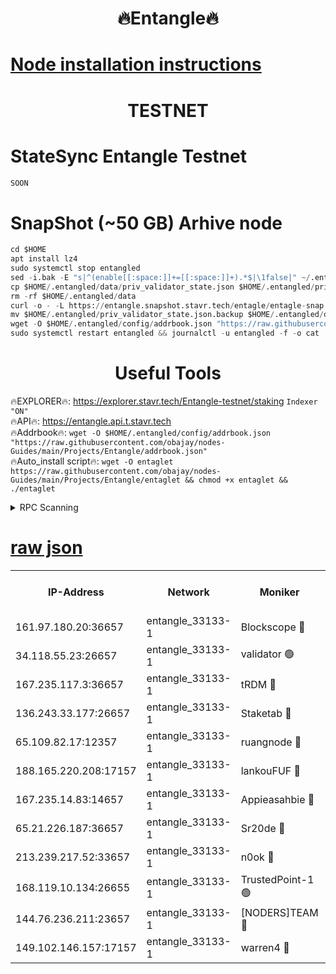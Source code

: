 <h1 align="center"> 🔥Entangle🔥</h1>

[Node installation instructions](https://github.com/obajay/nodes-Guides/tree/main/Projects/Entangle)
=

<h1 align="center"> TESTNET</h1>

# StateSync Entangle Testnet
```python
SOON
```
# SnapShot (~50 GB) Arhive node
```python
cd $HOME
apt install lz4
sudo systemctl stop entangled
sed -i.bak -E "s|^(enable[[:space:]]+=[[:space:]]+).*$|\1false|" ~/.entangled/config/config.toml
cp $HOME/.entangled/data/priv_validator_state.json $HOME/.entangled/priv_validator_state.json.backup
rm -rf $HOME/.entangled/data
curl -o - -L https://entangle.snapshot.stavr.tech/entagle/entagle-snap.tar.lz4 | lz4 -c -d - | tar -x -C $HOME/.entangled --strip-components 2
mv $HOME/.entangled/priv_validator_state.json.backup $HOME/.entangled/data/priv_validator_state.json
wget -O $HOME/.entangled/config/addrbook.json "https://raw.githubusercontent.com/obajay/nodes-Guides/main/Projects/Entangle/addrbook.json"
sudo systemctl restart entangled && journalctl -u entangled -f -o cat
```
 <h1 align="center"> Useful Tools</h1>
 
🔥EXPLORER🔥: https://explorer.stavr.tech/Entangle-testnet/staking        `Indexer "ON"` \
🔥API🔥:      https://entangle.api.t.stavr.tech \
🔥Addrbook🔥: ```wget -O $HOME/.entangled/config/addrbook.json "https://raw.githubusercontent.com/obajay/nodes-Guides/main/Projects/Entangle/addrbook.json"``` \
🔥Auto_install script🔥:  `wget -O entaglet https://raw.githubusercontent.com/obajay/nodes-Guides/main/Projects/Entangle/entaglet && chmod +x entaglet && ./entaglet`


<details>
<summary>RPC Scanning</summary>

<h2 align="center"> We scan nodes in real time every 4 hours. And we provide the final result of RPC endpoints.
We cannot influence the operation of these nodes in any way. </h2>


```python
If Voting Power is higher than 0 --> then the Node is a validator of the network and may be subject to attack and be a potential threat to the chain.
```
```python
We marked such validators with a red symbol
```

</details>

[raw json](https://rpc-check.entangt.stavr.tech/entangt/rpc-entangt-result.json)
=


<table><tr><th>IP-Address</th><th>Network</th><th>Moniker</th><th>Latest Block Height</th><th>Earliest Block Height</th><th>Catching Up</th><th>Tx Index</th><th>Voting Power</th><th>Scan Time</th></tr><tr><td>161.97.180.20:36657</td><td>entangle_33133-1</td><td>Blockscope 🔴</td><td>2347707</td><td>1</td><td>False</td><td>off</td><td>291059846222994</td><td>2024-02-25T01:46:08.925239280UTC</td></tr><tr><td>34.118.55.23:26657</td><td>entangle_33133-1</td><td>validator 🟢</td><td>2347707</td><td>1</td><td>False</td><td>on</td><td>0</td><td>2024-02-25T01:46:09.766638193UTC</td></tr><tr><td>167.235.117.3:36657</td><td>entangle_33133-1</td><td>tRDM 🔴</td><td>2347712</td><td>1</td><td>False</td><td>on</td><td>199411911010478</td><td>2024-02-25T01:46:34.522157130UTC</td></tr><tr><td>136.243.33.177:26657</td><td>entangle_33133-1</td><td>Staketab 🔴</td><td>2347710</td><td>660001</td><td>False</td><td>on</td><td>156667930828011</td><td>2024-02-25T01:46:23.323529561UTC</td></tr><tr><td>65.109.82.17:12357</td><td>entangle_33133-1</td><td>ruangnode 🔴</td><td>2347707</td><td>1312001</td><td>False</td><td>off</td><td>524530845098974</td><td>2024-02-25T01:46:09.361343308UTC</td></tr><tr><td>188.165.220.208:17157</td><td>entangle_33133-1</td><td>lankouFUF 🔴</td><td>2347707</td><td>1910001</td><td>False</td><td>off</td><td>323202266666734</td><td>2024-02-25T01:46:10.096834709UTC</td></tr><tr><td>167.235.14.83:14657</td><td>entangle_33133-1</td><td>Appieasahbie 🔴</td><td>2347712</td><td>2042001</td><td>False</td><td>on</td><td>43255966641594235</td><td>2024-02-25T01:46:34.158422953UTC</td></tr><tr><td>65.21.226.187:36657</td><td>entangle_33133-1</td><td>Sr20de 🔴</td><td>2347707</td><td>2049001</td><td>False</td><td>off</td><td>22890308061143</td><td>2024-02-25T01:46:08.620686987UTC</td></tr><tr><td>213.239.217.52:33657</td><td>entangle_33133-1</td><td>n0ok 🔴</td><td>2347711</td><td>2247711</td><td>False</td><td>off</td><td>46594703097880008</td><td>2024-02-25T01:46:27.749876126UTC</td></tr><tr><td>168.119.10.134:26655</td><td>entangle_33133-1</td><td>TrustedPoint-1 🟢</td><td>2347712</td><td>2268001</td><td>False</td><td>off</td><td>0</td><td>2024-02-25T01:46:34.788312363UTC</td></tr><tr><td>144.76.236.211:23657</td><td>entangle_33133-1</td><td>[NODERS]TEAM 🔴</td><td>2347710</td><td>2304001</td><td>False</td><td>off</td><td>26802002541814074</td><td>2024-02-25T01:46:21.045208736UTC</td></tr><tr><td>149.102.146.157:17157</td><td>entangle_33133-1</td><td>warren4 🔴</td><td>2347710</td><td>2327001</td><td>False</td><td>on</td><td>496684171596477</td><td>2024-02-25T01:46:20.750115911UTC</td></tr></table>
